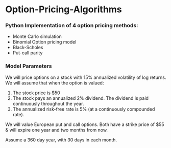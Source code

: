 # Option-Pricing-Algorithms

### Python Implementation of 4 option pricing methods:

- Monte Carlo simulation
- Binomial Option pricing model 
- Black-Scholes
- Put-call parity

### Model Parameters

We will price options on a stock with 15% annualized volatility of log returns. We will assume that when the option is valued:

1. The stock price is $50
2. The stock pays an annualized 2% dividend. The dividend is paid continuously throughout the year.
3. The annualized risk-free rate is 5% (at a continuously compounded rate).

We will value European put and call options. Both have a strike price of $55 & will expire one year and two months from now. 

Assume a 360 day year, with 30 days in each month.
